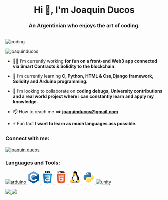 <h1 align="center">Hi 👋, I'm Joaquin Ducos</h1>
<h3 align="center">An Argentinian who enjoys the art of coding.</h3>
<br>
<img align ="right-top" alt= "coding" width="350" src= "https://media3.giphy.com/media/qgQUggAC3Pfv687qPC/giphy.gif">
<p align="left"> <img src="https://komarev.com/ghpvc/?username=joaquinducos&label=Profile%20views&color=0e75b6&style=flat" alt="joaquinducos" /> </p>

- 👨‍💻 I’m currently working **for fun on a front-end Web3 app connected via Smart Contracts & Solidity to the blockchain.**

- 🌱 I’m currently learning **C, Python, HTML & Css,Django framework, Solidity and Arduino programming.**

- 👯 I’m looking to collaborate on **coding debugs, University contributions and a real world project where i can constantly learn and apply my knowledge.**

- 📫 How to reach me **==> joaquinducos@gmail.com**

- ⚡ Fun fact **I want to learn as much languages ass possible.**

<h3 align="left">Connect with me:</h3>
<p align="left">
<a href="https://www.linkedin.com/in/joaqu%C3%ADn-ducos-669ab21a9/" target="blank"><img align="center" src="https://raw.githubusercontent.com/rahuldkjain/github-profile-readme-generator/master/src/images/icons/Social/linked-in-alt.svg" alt="joaquin ducos" height="30" width="40" /></a>
</p>

<h3 align="left">Languages and Tools:</h3>
<p align="left"> <a href="https://www.arduino.cc/" target="_blank" rel="noreferrer"> <img src="https://cdn.worldvectorlogo.com/logos/arduino-1.svg" alt="arduino" width="40" height="40"/> </a> <a href="https://www.cprogramming.com/" target="_blank" rel="noreferrer"> <img src="https://raw.githubusercontent.com/devicons/devicon/master/icons/c/c-original.svg" alt="c" width="40" height="40"/> </a> <a href="https://www.w3schools.com/css/" target="_blank" rel="noreferrer"> <img src="https://raw.githubusercontent.com/devicons/devicon/master/icons/css3/css3-original-wordmark.svg" alt="css3" width="40" height="40"/> </a> <a href="https://www.w3.org/html/" target="_blank" rel="noreferrer"> <img src="https://raw.githubusercontent.com/devicons/devicon/master/icons/html5/html5-original-wordmark.svg" alt="html5" width="40" height="40"/> </a> <a href="https://www.linux.org/" target="_blank" rel="noreferrer"> <img src="https://raw.githubusercontent.com/devicons/devicon/master/icons/linux/linux-original.svg" alt="linux" width="40" height="40"/> </a> <a href="https://www.python.org" target="_blank" rel="noreferrer"> <img src="https://raw.githubusercontent.com/devicons/devicon/master/icons/python/python-original.svg" alt="python" width="40" height="40"/> </a> <a href="https://unity.com/" target="_blank" rel="noreferrer"> <img src="https://www.vectorlogo.zone/logos/unity3d/unity3d-icon.svg" alt="unity" width="40" height="40"/> </a> </p>

<a href="https://github.com/JoaquinDucos?tab=repositories">
  <img src="https://github-readme-stats.vercel.app/api?username=JoaquinDucos&show_icons=true&theme=tokyonight&count_private=true" />
</a>

<a href="https://github.com/JoaquinDucos/react-effortless-form">
  <img src="https://github-readme-stats.vercel.app/api/top-langs/?username=JoaquinDucos&card_width=445&theme=tokyonight&hide=html,scss&layout=compact" />
</a>

